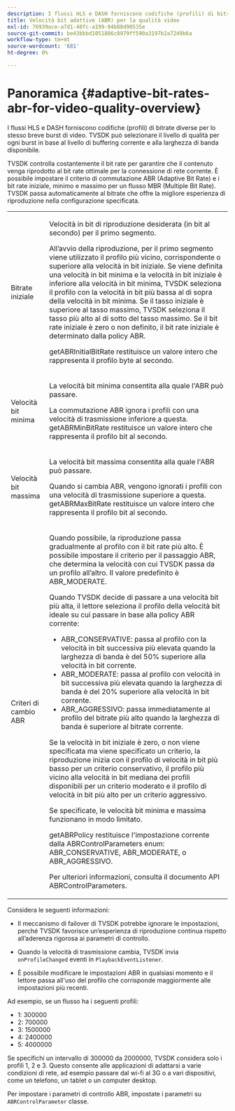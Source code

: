```yaml
---
description: I flussi HLS e DASH forniscono codifiche (profili) di bitrate diverse per lo stesso breve burst di video. TVSDK può selezionare il livello di qualità per ogni burst in base al livello di buffering corrente e alla larghezza di banda disponibile.
title: Velocità bit adattive (ABR) per la qualità video
exl-id: 76939ace-a7d1-40fc-a199-94b88d90535e
source-git-commit: be43bbbd1051886c8979ff590a3197b2a7249b6a
workflow-type: tm+mt
source-wordcount: '681'
ht-degree: 0%

---
```


# Panoramica {#adaptive-bit-rates-abr-for-video-quality-overview}

I flussi HLS e DASH forniscono codifiche (profili) di bitrate diverse per lo stesso breve burst di video. TVSDK può selezionare il livello di qualità per ogni burst in base al livello di buffering corrente e alla larghezza di banda disponibile.

TVSDK controlla costantemente il bit rate per garantire che il contenuto venga riprodotto al bit rate ottimale per la connessione di rete corrente. È possibile impostare il criterio di commutazione ABR (Adaptive Bit Rate) e i bit rate iniziale, minimo e massimo per un flusso MBR (Multiple Bit Rate). TVSDK passa automaticamente al bitrate che offre la migliore esperienza di riproduzione nella configurazione specificata.

<table id="table_AF838E082235406AA359BF1C1A77F85F"> 
 <tbody> 
  <tr> 
   <td colname="col01"> Bitrate iniziale </td> 
   <td colname="col2"> <p>Velocità in bit di riproduzione desiderata (in bit al secondo) per il primo segmento. </p> <p>All’avvio della riproduzione, per il primo segmento viene utilizzato il profilo più vicino, corrispondente o superiore alla velocità in bit iniziale. Se viene definita una velocità in bit minima e la velocità in bit iniziale è inferiore alla velocità in bit minima, TVSDK seleziona il profilo con la velocità in bit più bassa al di sopra della velocità in bit minima. Se il tasso iniziale è superiore al tasso massimo, TVSDK seleziona il tasso più alto al di sotto del tasso massimo. Se il bit rate iniziale è zero o non definito, il bit rate iniziale è determinato dalla policy ABR. </p> <p><span class="codeph"> getABRInitialBitRate</span> restituisce un valore intero che rappresenta il profilo byte al secondo. </p> </td> 
  </tr> 
  <tr> 
   <td colname="col01"> Velocità bit minima </td> 
   <td colname="col2"> <p>La velocità bit minima consentita alla quale l'ABR può passare. </p> <p>La commutazione ABR ignora i profili con una velocità di trasmissione inferiore a questa. <span class="codeph"> getABRMinBitRate</span> restituisce un valore intero che rappresenta il profilo bit al secondo. </p> </td> 
  </tr> 
  <tr> 
   <td colname="col01"> Velocità bit massima </td> 
   <td colname="col2"> <p>La velocità bit massima consentita alla quale l'ABR può passare. </p> <p>Quando si cambia ABR, vengono ignorati i profili con una velocità di trasmissione superiore a questa. <span class="codeph"> getABRMaxBitRate</span> restituisce un valore intero che rappresenta il profilo bit al secondo. </p> </td> 
  </tr> 
  <tr> 
   <td colname="col01"> Criteri di cambio ABR </td> 
   <td colname="col2"> <p>Quando possibile, la riproduzione passa gradualmente al profilo con il bit rate più alto. È possibile impostare il criterio per il passaggio ABR, che determina la velocità con cui TVSDK passa da un profilo all’altro. Il valore predefinito è <span class="codeph"> ABR_MODERATE</span>. </p> <p>Quando TVSDK decide di passare a una velocità bit più alta, il lettore seleziona il profilo della velocità bit ideale su cui passare in base alla policy ABR corrente: 
     <ul id="ul_AC9C99D84A3B4A8DBD1A05CC05DEE771"> 
      <li id="li_B79C0AA2CBFB42FF98A257CEC9C400BA"><span class="codeph"> ABR_CONSERVATIVE</span>: passa al profilo con la velocità in bit successiva più elevata quando la larghezza di banda è del 50% superiore alla velocità in bit corrente. </li> 
      <li id="li_38CC3A95D8634F359D0F7C273D0108C0"><span class="codeph"> ABR_MODERATE</span>: passa al profilo con velocità in bit successiva più elevata quando la larghezza di banda è del 20% superiore alla velocità in bit corrente. </li> 
      <li id="li_E845C035420D4B3FB2B179F448F8CA85"><span class="codeph"> ABR_AGGRESSIVO</span>: passa immediatamente al profilo del bitrate più alto quando la larghezza di banda è superiore al bitrate corrente. </li> 
     </ul> </p> <p>Se la velocità in bit iniziale è zero, o non viene specificata ma viene specificato un criterio, la riproduzione inizia con il profilo di velocità in bit più basso per un criterio conservativo, il profilo più vicino alla velocità in bit mediana dei profili disponibili per un criterio moderato e il profilo di velocità in bit più alto per un criterio aggressivo. </p> <p>Se specificate, le velocità bit minima e massima funzionano in modo limitato. </p> <p> <span class="codeph"> getABRPolicy</span> restituisce l'impostazione corrente dalla <span class="codeph"> ABRControlParameters</span> enum: <span class="codeph"> ABR_CONSERVATIVE</span>, <span class="codeph"> ABR_MODERATE</span>, o <span class="codeph"> ABR_AGGRESSIVO</span>. </p> <p>Per ulteriori informazioni, consulta il documento API ABRControlParameters.</p> </td> 
  </tr> 
 </tbody> 
</table>

Considera le seguenti informazioni:

* Il meccanismo di failover di TVSDK potrebbe ignorare le impostazioni, perché TVSDK favorisce un’esperienza di riproduzione continua rispetto all’aderenza rigorosa ai parametri di controllo.
* Quando la velocità di trasmissione cambia, TVSDK invia `onProfileChanged` eventi in `PlaybackEventListener`.

* È possibile modificare le impostazioni ABR in qualsiasi momento e il lettore passa all&#39;uso del profilo che corrisponde maggiormente alle impostazioni più recenti.

Ad esempio, se un flusso ha i seguenti profili:

* 1: 300000
* 2: 700000
* 3: 1500000
* 4: 2400000
* 5: 4000000

Se specifichi un intervallo di 300000 da 2000000, TVSDK considera solo i profili 1, 2 e 3. Questo consente alle applicazioni di adattarsi a varie condizioni di rete, ad esempio passare dal wi-fi al 3G o a vari dispositivi, come un telefono, un tablet o un computer desktop.

Per impostare i parametri di controllo ABR, impostate i parametri su `ABRControlParameter` classe.
